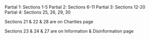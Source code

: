 Partial 1: Sections 1-5
Partial 2: Sections 6-11
Partial 3: Sections 12-20
Partial 4: Sections 25, 26, 29, 30

Sections 21 & 22 & 28 are on Charities page

Sections 23 & 24 & 27 are on Information & Disinformation page
